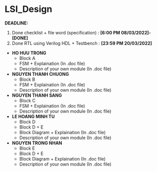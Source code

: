 # LSI_Design  
**DEADLINE:**  
1. Done checklist + file word (specification) : **[6:00 PM 08/03/2022]-[DONE]**
2. Done RTL using Verilog HDL + Testbench     : **[23:59 PM 20/03/2022]**
- **HO HUU TRONG**
  - Block A  
  - FSM + Explaination (In .doc file)  
  - Description of your own module (In .doc file)  
- **NGUYEN THANH CHUONG**
  - Block B
  - FSM + Explaination (In .doc file)  
  - Description of your own module (In .doc file)  
- **NGUYEN THANH SANG**
  - Block C
  - FSM + Explaination (In .doc file)  
   - Description of your own module (In .doc file) 
- **LE HOANG MINH TU**
  - Block D
  - Block D + E
  - Block Diagram + Explaination (In .doc file)  
  - Description of your own module (In .doc file) 
- **NGUYEN TRONG NHAN**
  - Block E
  - Block D + E
  - Block Diagram + Explaination (In .doc file)  
  - Description of your own module (In .doc file) 
